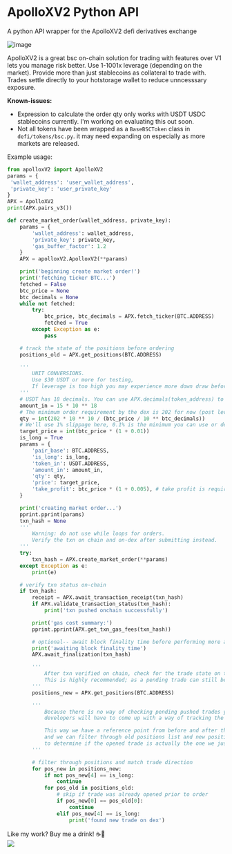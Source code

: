 # ApolloXV2 Python API
 A python API wrapper for the ApolloXV2 defi derivatives exchange

![image](https://github.com/RoscoeTheDog/ApolloXV2-Python-API/assets/54086262/d810942f-c0bb-4610-ac65-32727fd07a43)

ApolloXV2 is a great bsc on-chain solution for trading with features over V1 lets you manage risk better. Use 1-1001x leverage (depending on the market). Provide more than just stablecoins as collateral to trade with. Trades settle directly to your hotstorage wallet to reduce unncesssary exposure.

**Known-issues:**
+ Expression to calculate the order qty only works with USDT USDC stablecoins currently. I'm working on evaluating this out soon.
+ Not all tokens have been wrapped as a `BaseBSCToken` class in `defi/tokens/bsc.py`. it may need expanding on especially as more markets are released.

 
Example usage:
```python
from apolloxV2 import ApolloXV2
params = {
 'wallet_address': 'user_wallet_address',
 'private_key': 'user_private_key'
}
APX = ApolloXV2
print(APX.pairs_v3())

def create_market_order(wallet_address, private_key):
    params = {
        'wallet_address': wallet_address,
        'private_key': private_key,
        'gas_buffer_factor': 1.2
    }
    APX = apolloxV2.ApolloxV2(**params)

    print('beginning create market order!')
    print('fetching ticker BTC...')
    fetched = False
    btc_price = None
    btc_decimals = None
    while not fetched:
        try:
            btc_price, btc_decimals = APX.fetch_ticker(BTC.ADDRESS)
            fetched = True
        except Exception as e:
            pass

    # track the state of the positions before ordering
    positions_old = APX.get_positions(BTC.ADDRESS)

    '''
        UNIT CONVERSIONS.
        Use $30 USDT or more for testing,
        If leverage is too high you may experience more down draw before closing.
    '''
    # USDT has 18 decimals. You can use APX.decimals(token_address) to find this.
    amount_in = 15 * 10 ** 18
    # The minimum order requirement by the dex is 202 for now (post leverage)
    qty = int(202 * 10 ** 10 / (btc_price / 10 ** btc_decimals))
    # We'll use 1% slippage here, 0.1% is the minimum you can use or dex will throw error.
    target_price = int(btc_price * (1 + 0.01))
    is_long = True
    params = {
        'pair_base': BTC.ADDRESS,
        'is_long': is_long,
        'token_in': USDT.ADDRESS,
        'amount_in': amount_in,
        'qty': qty,
        'price': target_price,
        'take_profit': btc_price * (1 + 0.005), # take profit is required, sl is not.
    }

    print('creating market order...')
    pprint.pprint(params)
    txn_hash = None
    '''
        Warning: do not use while loops for orders.
        Verify the txn on chain and on-dex after submitting instead.
    '''
    try:
        txn_hash = APX.create_market_order(**params)
    except Exception as e:
        print(e)

    # verify txn status on-chain
    if txn_hash:
        receipt = APX.await_transaction_receipt(txn_hash)
        if APX.validate_transaction_status(txn_hash):
            print('txn pushed onchain successfully')

        print('gas cost summary:')
        pprint.pprint(APX.get_txn_gas_fees(txn_hash))

        # optional-- await block finality time before performing more actions.
        print('awaiting block finality time')
        APX.await_finalization(txn_hash)

        '''
            After txn verified on chain, check for the trade state on the dex.
            This is highly recommended; as a pending trade can still be cancelled and refunded by the dex.
        '''
        positions_new = APX.get_positions(BTC.ADDRESS)

        '''
            Because there is no way of checking pending pushed trades yet,
            developers will have to come up with a way of tracking the position state of the dex periodically.

            This way we have a reference point from before and after the order was pushed on chain,
            and we can filter through old positions list and new positions list 
            to determine if the opened trade is actually the one we just pushed.
        '''

        # filter through positions and match trade direction
        for pos_new in positions_new:
            if not pos_new[4] == is_long:
                continue
            for pos_old in positions_old:
                # skip if trade was already opened prior to order
                if pos_new[0] == pos_old[0]:
                    continue
                elif pos_new[4] == is_long:
                    print('found new trade on dex')


```

Like my work? Buy me a drink! ☕🍺 <br>
[![](https://www.paypalobjects.com/en_US/i/btn/btn_donateCC_LG.gif)](https://www.paypal.com/donate/?hosted_button_id=9TUKFAZRVLH4W)
